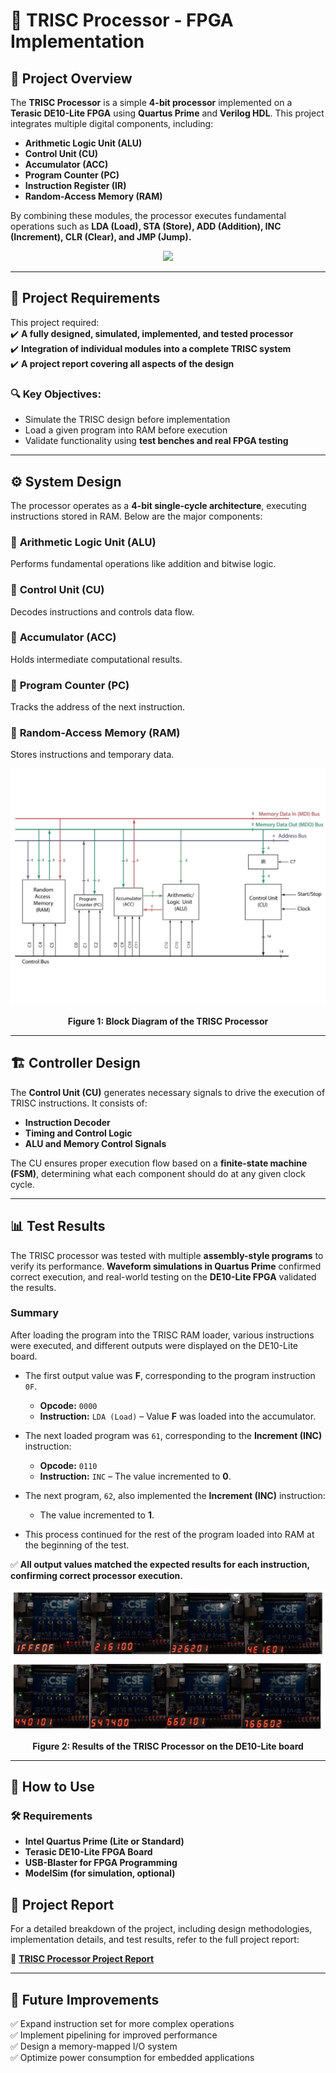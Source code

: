 # 🚀 TRISC Processor - FPGA Implementation  

## 📌 Project Overview  
The **TRISC Processor** is a simple **4-bit processor** implemented on a **Terasic DE10-Lite FPGA** using **Quartus Prime** and **Verilog HDL**. This project integrates multiple digital components, including:  

- **Arithmetic Logic Unit (ALU)**  
- **Control Unit (CU)**  
- **Accumulator (ACC)**  
- **Program Counter (PC)**  
- **Instruction Register (IR)**  
- **Random-Access Memory (RAM)**  

By combining these modules, the processor executes fundamental operations such as **LDA (Load), STA (Store), ADD (Addition), INC (Increment), CLR (Clear), and JMP (Jump).**  

<p align="center">
  <img src="https://media4.giphy.com/media/3o7qE1YN7aBOFPRw8E/giphy.gif"/>
</p>  

---

## 🎯 Project Requirements  
This project required:  
✔️ **A fully designed, simulated, implemented, and tested processor**  
✔️ **Integration of individual modules into a complete TRISC system**  
✔️ **A project report covering all aspects of the design**  

### 🔍 **Key Objectives:**  
- Simulate the TRISC design before implementation  
- Load a given program into RAM before execution  
- Validate functionality using **test benches and real FPGA testing**  

---

## ⚙️ System Design  
The processor operates as a **4-bit single-cycle architecture**, executing instructions stored in RAM. Below are the major components:  

### 🔹 **Arithmetic Logic Unit (ALU)**  
Performs fundamental operations like addition and bitwise logic.  

### 🔹 **Control Unit (CU)**  
Decodes instructions and controls data flow.  

### 🔹 **Accumulator (ACC)**  
Holds intermediate computational results.  

### 🔹 **Program Counter (PC)**  
Tracks the address of the next instruction.  

### 🔹 **Random-Access Memory (RAM)**  
Stores instructions and temporary data.  

<p align="center">
  <img src="./images/system_diagram.png"/>
</p>  
<p align="center"><b>Figure 1: Block Diagram of the TRISC Processor</b></p>  

---

## 🏗️ Controller Design  
The **Control Unit (CU)** generates necessary signals to drive the execution of TRISC instructions. It consists of:  
- **Instruction Decoder**  
- **Timing and Control Logic**  
- **ALU and Memory Control Signals**  

The CU ensures proper execution flow based on a **finite-state machine (FSM)**, determining what each component should do at any given clock cycle.  

---

## 📊 Test Results  
The TRISC processor was tested with multiple **assembly-style programs** to verify its performance. **Waveform simulations in Quartus Prime** confirmed correct execution, and real-world testing on the **DE10-Lite FPGA** validated the results.  

### Summary  
After loading the program into the TRISC RAM loader, various instructions were executed, and different outputs were displayed on the DE10-Lite board.  

- The first output value was **F**, corresponding to the program instruction `0F`.  
  - **Opcode:** `0000`  
  - **Instruction:** `LDA (Load)` – Value **F** was loaded into the accumulator.  

- The next loaded program was `61`, corresponding to the **Increment (INC)** instruction:  
  - **Opcode:** `0110`  
  - **Instruction:** `INC` – The value incremented to **0**.  

- The next program, `62`, also implemented the **Increment (INC)** instruction:  
  - The value incremented to **1**.  

- This process continued for the rest of the program loaded into RAM at the beginning of the test.  

✅ **All output values matched the expected results for each instruction, confirming correct processor execution.**  

<p align="center">
  <img src="./images/results.png"/>
</p>  
<p align="center"><b>Figure 2: Results of the TRISC Processor on the DE10-Lite board</b></p>  

---

## 🔧 How to Use  

### 🛠️ Requirements  
- **Intel Quartus Prime (Lite or Standard)**
- **Terasic DE10-Lite FPGA Board**
- **USB-Blaster for FPGA Programming**
- **ModelSim (for simulation, optional)**

## 📂 Project Report

For a detailed breakdown of the project, including design methodologies, implementation details, and test results, refer to the full project report:

📄 **[TRISC Processor Project Report](docs/TRISC_Processor_Project_Report.pdf)**  

---

## 🔮 Future Improvements

✅ Expand instruction set for more complex operations  
✅ Implement pipelining for improved performance  
✅ Design a memory-mapped I/O system  
✅ Optimize power consumption for embedded applications 
